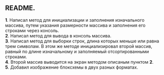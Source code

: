 ## README. 
**1**. Написал метод для инициализации и заполнения изначального массива, путем указания размерности массива и заполнения его строками через консоль.  
**2**. Написал метод для вывода в консоль массива.  
**3**. Написал метод для выборки строк, длина которых меньше или равна трем символам. В этом же методе инициализировал второй массив, равный по длине изначальному и заполняемый отсортированными строками.  
**4**. Второй массив выводится на экран методом описаным пунктом **2**.  
**5**. Добавил изображение блоксхемы в двух  разных форматах.